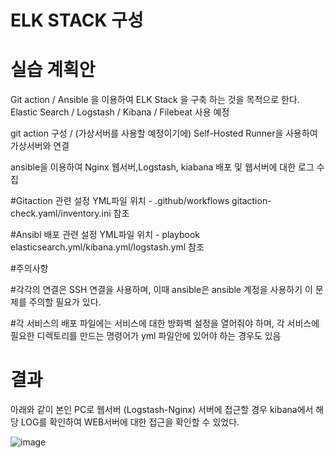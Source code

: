 
# ELK STACK 구성 

# 실습 계획안 

Git action / Ansible 을 이용하여 ELK Stack 을 구축 하는 것을 목적으로 한다.
Elastic Search / Logstash / Kibana / Filebeat 사용 예정

git action 구성 / (가상서버를 사용할 예정이기에) Self-Hosted Runner을 사용하여 가상서버와 연결

ansible을 이용하여 Nginx 웹서버,Logstash, kiabana 배포 및 웹서버에 대한 로그 수집

#Gitaction 관련 설정 YML파일 위치 - .github/workflows gitaction-check.yaml/inventory.ini 참조

#Ansibl 배포 관련 설정 YML파일 위치 - playbook elasticsearch.yml/kibana.yml/logstash.yml 참조

#주의사항

#각각의 연결은 SSH 연결을 사용하며, 이때 ansible은 ansible 계정을 사용하기 이 문제를 주의할 필요가 있다.

#각 서비스의 배포 파일에는 서비스에 대한 방화벽 설정을 열어줘야 하며, 각 서비스에 필요한 디렉토리를 만드는 명령어가 yml 파일안에 있어야 하는 경우도 있음


# 결과
아래와 같이 본인 PC로 웹서버 (Logstash-Nginx) 서버에 접근할 경우 kibana에서 해당 LOG를 확인하여 WEB서버에 대한 접근을 확인할 수 있었다.


![image](https://github.com/user-attachments/assets/8e7fb332-6924-4714-a349-3c2c36d0a625)

